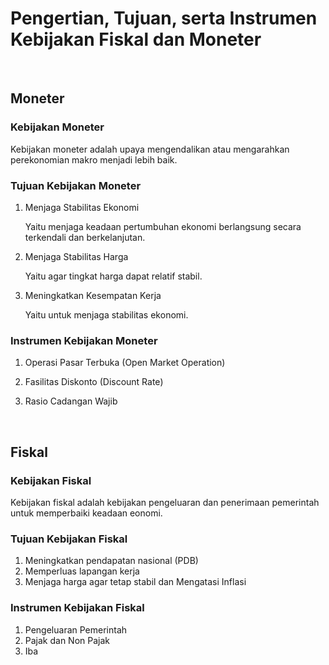 # Pengertian, Tujuan, serta Instrumen Kebijakan Fiskal dan Moneter

<br />

## Moneter

### Kebijakan Moneter

Kebijakan moneter adalah upaya mengendalikan atau mengarahkan perekonomian makro menjadi lebih baik.

### Tujuan Kebijakan Moneter

1. Menjaga Stabilitas Ekonomi

   Yaitu menjaga keadaan pertumbuhan ekonomi berlangsung secara terkendali dan berkelanjutan.

2. Menjaga Stabilitas Harga

   Yaitu agar tingkat harga dapat relatif stabil.

3. Meningkatkan Kesempatan Kerja

   Yaitu untuk menjaga stabilitas ekonomi.

### Instrumen Kebijakan Moneter

1. Operasi Pasar Terbuka (Open Market Operation)

2. Fasilitas Diskonto (Discount Rate)

3. Rasio Cadangan Wajib

<br />

## Fiskal

### Kebijakan Fiskal

Kebijakan fiskal adalah kebijakan pengeluaran dan penerimaan pemerintah untuk memperbaiki keadaan eonomi.

### Tujuan Kebijakan Fiskal

1. Meningkatkan pendapatan nasional (PDB)
2. Memperluas lapangan kerja
3. Menjaga harga agar tetap stabil dan Mengatasi Inflasi

### Instrumen Kebijakan Fiskal

1. Pengeluaran Pemerintah
2. Pajak dan Non Pajak
3. Iba
